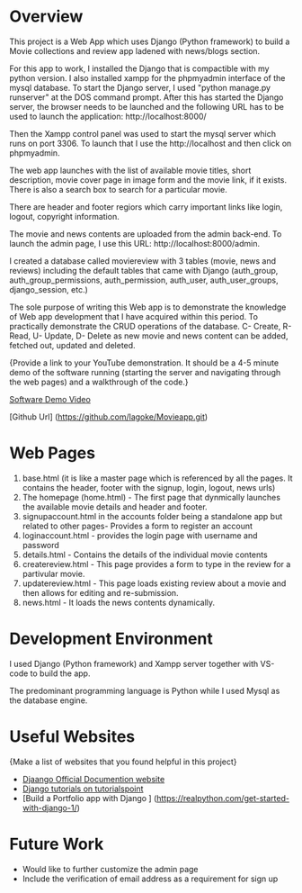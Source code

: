 # Overview

This project is a Web App which uses Django (Python framework) to build a Movie collections and review app ladened with news/blogs section. 

For this app to work, I installed the Django that is compactible with my python version. I also installed xampp for the phpmyadmin interface of the mysql database. To start the Django server, I used "python manage.py runserver" at the DOS command prompt. After this has started the Django server, the browser needs to be launched and the following URL has to be used to launch the application: http://localhost:8000/

 Then the Xampp control panel was used to start the mysql server which runs on port 3306. To launch that I use the http://localhost and then click on phpmyadmin.

The web app launches with the list of available movie titles, short description, movie cover page in image form and the movie link, if it exists. There is also a search box to search for a particular movie.

There are header and footer regiors which carry important links like login, logout, copyright information.

The movie and news contents are uploaded from the admin back-end. To launch the admin page, I use this URL: http://localhost:8000/admin.

I created a database called moviereview with 3 tables (movie, news and reviews) including the default tables that came with Django (auth_group, auth_group_permissions, auth_permission, auth_user, auth_user_groups, django_session, etc.)



The sole purpose of writing this Web app is to demonstrate the knowledge of Web app development that I have acquired within this period. To practically demonstrate the CRUD operations of the database. C- Create, R- Read, U- Update, D- Delete as new movie and news content can be added, fetched out, updated and deleted.

{Provide a link to your YouTube demonstration.  It should be a 4-5 minute demo of the software running (starting the server and navigating through the web pages) and a walkthrough of the code.}

[Software Demo Video](http://youtube.link.goes.here)

[Github Url] (https://github.com/lagoke/Movieapp.git)

# Web Pages

1. base.html (it is like a master page which is referenced by all the pages. It contains the header, footer with the signup, login, logout, news urls)
2. The homepage (home.html) - The first page that dynmically launches the available movie details and header and footer.
3. signupaccount.html in the accounts folder being a standalone app but related to other pages- Provides a form to register an account
4. loginaccount.html - provides the login page with username and password
5. details.html - Contains the details of the individual movie contents
6. createreview.html - This page provides a form to type in the review for a partivular movie.
7. updatereview.html - This page loads existing review about a movie and then allows for editing and re-submission.
8. news.html - It loads the news contents dynamically.


# Development Environment

I used Django (Python framework) and Xampp server together with VS-code to build the app.

The predominant programming language is Python while I used Mysql as the database engine.

# Useful Websites

{Make a list of websites that you found helpful in this project}
* [Djaango Official Documention website](https://docs.djangoproject.com/en/5.0/)
* [Django tutorials on tutorialspoint ](https://www.tutorialspoint.com/django/index.htm)
* [Build a Portfolio app with Django ] (https://realpython.com/get-started-with-django-1/)

# Future Work
* Would like to further customize the admin page
* Include the verification of email address as a requirement for sign up
